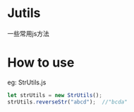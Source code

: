 # Jutils
一些常用js方法

# How to use
eg: StrUtils.js
```javascript
let strUtils = new StrUtils();
strUtils.reverseStr("abcd");  //"bcda"
```
